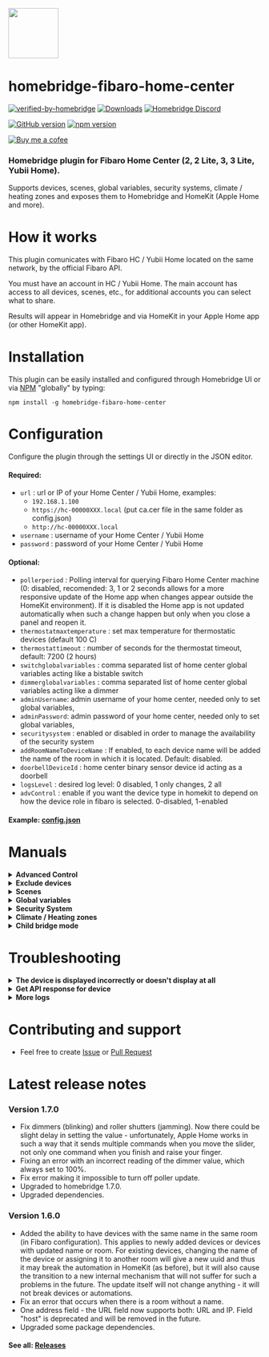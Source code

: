 <img src="https://raw.githubusercontent.com/homebridge/verified/latest/icons/homebridge-fibaro-home-center.png" width="100px"></img>
# homebridge-fibaro-home-center

[![verified-by-homebridge](https://badgen.net/badge/homebridge/verified/purple)](https://github.com/homebridge/homebridge/wiki/Verified-Plugins)
[![Downloads](https://img.shields.io/npm/dt/homebridge-fibaro-home-center)](https://www.npmjs.com/package/homebridge-fibaro-home-center)
[![Homebridge Discord](https://img.shields.io/discord/432663330281226270?color=728ED5&logo=discord&label=discord)](https://discord.gg/38Dpux)

[![GitHub version](https://img.shields.io/github/package-json/v/ilcato/homebridge-fibaro-home-center?label=GitHub)](https://github.com/ilcato/homebridge-fibaro-home-center/releases/)
[![npm version](https://img.shields.io/npm/v/homebridge-fibaro-home-center?color=%23cb3837&label=npm)](https://www.npmjs.com/package/homebridge-fibaro-home-center)

[![Buy me a cofee](https://cdn.buymeacoffee.com/buttons/default-orange.png)](https://www.buymeacoffee.com/ilcato)

### Homebridge plugin for Fibaro Home Center (2, 2 Lite, 3, 3 Lite, Yubii Home).

Supports devices, scenes, global variables, security systems, climate / heating zones and exposes them to Homebridge and HomeKit (Apple Home and more).

# How it works

This plugin comunicates with Fibaro HC / Yubii Home located on the same network, by the official Fibaro API.

You must have an account in HC / Yubii Home. The main account has access to all devices, scenes, etc., for additional accounts you can select what to share.

Results will appear in Homebridge and via HomeKit in your Apple Home app (or other HomeKit app).

# Installation

This plugin can be easily installed and configured through Homebridge UI or via [NPM](https://www.npmjs.com/package/homebridge-fibaro-home-center) "globally" by typing:

    npm install -g homebridge-fibaro-home-center
    
# Configuration
Configure the plugin through the settings UI or directly in the JSON editor.

#### Required:
+ `url` : url or IP of your Home Center / Yubii Home, examples:
  + `192.168.1.100`
  + `https://hc-00000XXX.local` (put ca.cer file in the same folder as config.json)
  + `http://hc-00000XXX.local`
+ `username` : username of your Home Center / Yubii Home
+ `password` : password of your Home Center / Yubii Home

#### Optional:
+ `pollerperiod` : Polling interval for querying Fibaro Home Center machine (0: disabled, recomended: 3, 1 or 2 seconds allows for a more responsive update of the Home app when changes appear outside the HomeKit environment). If it is disabled the Home app is not updated automatically when such a change happen but only when you close a panel and reopen it.
+ `thermostatmaxtemperature` : set max temperature for thermostatic devices (default 100 C)
+ `thermostattimeout` : number of seconds for the thermostat timeout, default: 7200 (2 hours)
+ `switchglobalvariables` : comma separated list of home center global variables acting like a bistable switch
+ `dimmerglobalvariables` : comma separated list of home center global variables acting like a dimmer
+ `adminUsername`: admin username of your home center, needed only to set global variables,
+ `adminPassword`: admin password of your home center, needed only to set global variables,
+ `securitysystem` : enabled or disabled in order to manage the availability of the security system
+ `addRoomNameToDeviceName` : If enabled, to each device name will be added the name of the room in which it is located. Default: disabled.
+ `doorbellDeviceId` : home center binary sensor device id acting as a doorbell
+ `logsLevel` : desired log level: 0 disabled, 1 only changes, 2 all
+ `advControl` : enable if you want the device type in homekit to depend on how the device role in fibaro is selected. 0-disabled, 1-enabled

#### Example: [config.json](https://github.com/ilcato/homebridge-Fibaro-home-center/blob/main/docs/config.json)

# Manuals

<details>
<summary><b>Advanced Control</b></summary>

If you want the device type in Homekit to depend on how the device role in Fibaro is selected enable this option. See details: [advanced control](https://github.com/ilcato/homebridge-Fibaro-home-center/blob/main/docs/advcontrol.md)

</details>



<details>
<summary><b>Exclude devices</b></summary>

Exclude one or more devices:
+ use a specific user (not an admin one) and grant access to only the needed devices
+ or rename the device you want to exclude with an initial _ character.

Warning: If you exclude the device, adding it again will require reconfiguration (assignment to a room, automations, etc.).

</details>

<details>
<summary><b>Scenes</b></summary>

+ Any scene with a name that start with _ will be added to HomeKit as a momentary switch
+ Switch name will be same as scene name but without the _.
+ Momentary switch means that it will turn off itself after a while.

</details>

<details>
<summary><b>Global variables</b></summary>

+ It is possible to create Switch in HomeKit with a toggle behaviour:
  + creating global variables (one for each switch) with 2 possible values: "true" and "false"
  + configuring a new parameter ("switchglobalvariables") in config.json that contains a comma separated list of the variable names you defined.
+ You can use these variable to trigger Home Center scenes.
+ Known issue: you need to configure homebridge in config.json with a user with superuser privileges because normal users cannot set global variable from the outside of Home Center.

</details>

<details>
<summary><b>Security System</b></summary>

See: [security system](https://github.com/ilcato/homebridge-Fibaro-home-center/blob/main/docs/security-system.md)

</details>

<details>
<summary><b>Climate / Heating zones</b></summary>
    
+ Thermostat Controls: once a climate / heating zone is created in the Home Center / Yubii Home, a corresponding Thermostat accessory is generated in HomeKit. The Thermostat accessory provides intuitive controls within the HomeKit ecosystem.
+ Manual Settings and Timeout: the controls available on the Thermostat activate a manual setting for the specified duration. This duration is set by the `thermostattimeout` parameter in the `config.json` file. During this period, the manual settings remain in effect for the zone. After the predefined timeout period expires, the normal schedule of the zone is automatically reactivated. This ensures that the zone reverts to its programmed schedule once the manual setting duration elapses.

</details>

<details>
<summary><b>Child bridge mode</b></summary>
You can run this plugin as child bridge, that is an isolated process. There are several reasons/benefits of doing this. Details: https://github.com/homebridge/homebridge/wiki/Child-Bridges.
</details>


# Troubleshooting

<details>
<summary><b>The device is displayed incorrectly or doesn't display at all</b></summary>
    
+ For some devices, responsible for the display method is field Role (for a given device in the Fibaro Panel). Check [Advanced Control](https://github.com/ilcato/homebridge-Fibaro-home-center/blob/main/docs/advcontrol.md).
+ If device still displays incorrectly (e.g. as Switch but should be Outlet) or doubled (one device is displayed as two), you must remove this device from cache (in Homebridge Settings). Unfortunately, in this case, the settings for this device will most likely be lost (room selection, automations, etc.).
+ Every change of devices display type (e.g. from Switch to Outlet etc.) can make it display incorrectly (like doubled). It is recommended to turn off Apple hubs during changes.
+ If you want new device to be supported (or if it displays incorrectly despite the recommendation above) open new Issue and write: what is this product, as what should it be displayed, whether it does not display at all or displays incorrectly (as what device?), what version of this plugin, what Home Center, and attach the API response for this product (see below).

</details>

<details>
<summary><b>Get API response for device</b></summary>

Open in browser: http://FIBARO-IP/api/devices/DEVICE-ID (replace FIBARO-IP with your Home Center IP and DEVICE-ID with device ID) and login.

</details>

<details>
<summary><b>More logs</b></summary>

If you have any issues with this plugin, enable all logs in plugin config and the debug mode in the homebridge settings and restart the homebridge / child bridge. This will show additional information in log.

</details>

# Contributing and support

- Feel free to create [Issue](https://github.com/ilcato/homebridge-fibaro-home-center/issues) or [Pull Request](https://github.com/ilcato/homebridge-fibaro-home-center/pulls)

# Latest release notes

### Version 1.7.0
+ Fix dimmers (blinking) and roller shutters (jamming). Now there could be slight delay in setting the value - unfortunately, Apple Home works in such a way that it sends multiple commands when you move the slider, not only one command when you finish and raise your finger.
+ Fixing an error with an incorrect reading of the dimmer value, which always set to 100%.
+ Fix error making it impossible to turn off poller update.
+ Upgraded to homebridge 1.7.0.
+ Upgraded dependencies.

### Version 1.6.0
+ Added the ability to have devices with the same name in the same room (in Fibaro configuration). This applies to newly added devices or devices with updated name or room. For existing devices, changing the name of the device or assigning it to another room will give a new uuid and thus it may break the automation in HomeKit (as before), but it will also cause the transition to a new internal mechanism that will not suffer for such a problems in the future. The update itself will not change anything - it will not break devices or automations.
+ Fix an error that occurs when there is a room without a name.
+ One address field - the URL field now supports both: URL and IP. Field "host" is deprecated and will be removed in the future.
+ Upgraded some package dependencies.

#### See all: [Releases](https://github.com/ilcato/homebridge-fibaro-home-center/releases)
